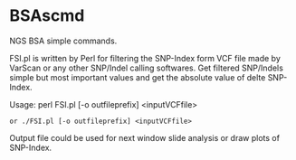 # BSAscmd
NGS BSA simple commands.

FSI.pl is written by Perl for filtering the SNP-Index form VCF file made by VarScan or any other SNP/Indel calling softwares.
Get filtered SNP/Indels simple but most important values and get the absolute value of delte SNP-Index.

   Usage: perl FSI.pl [-o outfileprefix] \<inputVCFfile\>

    or ./FSI.pl [-o outfileprefix] <inputVCFfile>
   
 Output file could be used for next window slide analysis or draw plots of SNP-Index.
